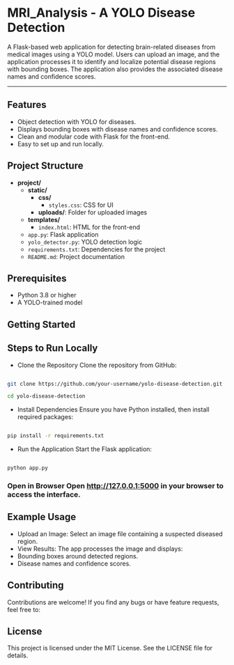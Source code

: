 # MRI_Analysis - A YOLO Disease Detection

A Flask-based web application for detecting brain-related diseases from medical images using a YOLO model. Users can upload an image, and the application processes it to identify and localize potential disease regions with bounding boxes. The application also provides the associated disease names and confidence scores.

---

## Features

- Object detection with YOLO for diseases.
- Displays bounding boxes with disease names and confidence scores.
- Clean and modular code with Flask for the front-end.
- Easy to set up and run locally.

## Project Structure

- **project/**
  - **static/**
    - **css/**
      - `styles.css`: CSS for UI
    - **uploads/**: Folder for uploaded images
  - **templates/**
    - `index.html`: HTML for the front-end
  - `app.py`: Flask application
  - `yolo_detector.py`: YOLO detection logic
  - `requirements.txt`: Dependencies for the project
  - `README.md`: Project documentation


## Prerequisites

- Python 3.8 or higher
- A YOLO-trained model

## Getting Started

## Steps to Run Locally

- Clone the Repository Clone the repository from GitHub:

```bash

git clone https://github.com/your-username/yolo-disease-detection.git

cd yolo-disease-detection

```

 - Install Dependencies Ensure you have Python installed, then install required packages:

```bash

pip install -r requirements.txt

```

 - Run the Application Start the Flask application:

```bash

python app.py

```

### Open in Browser Open http://127.0.0.1:5000 in your browser to access the interface.

## Example Usage
- Upload an Image: Select an image file containing a suspected diseased region.
- View Results: The app processes the image and displays:
- Bounding boxes around detected regions.
- Disease names and confidence scores.

## Contributing
Contributions are welcome! If you find any bugs or have feature requests, feel free to:

## License
This project is licensed under the MIT License. See the LICENSE file for details.